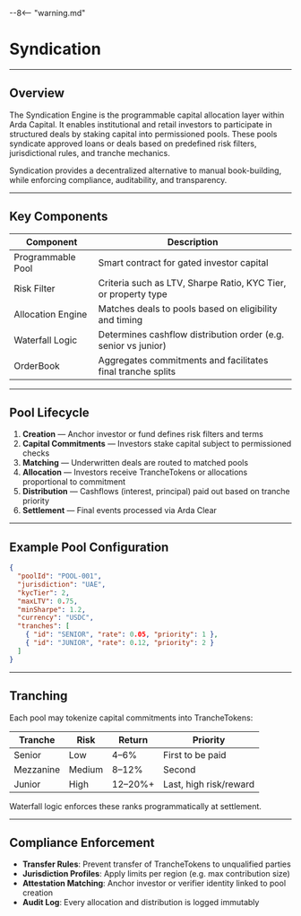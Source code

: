 --8<-- "warning.md"
# Syndication

---

## Overview

The Syndication Engine is the programmable capital allocation layer within Arda Capital. It enables institutional and retail investors to participate in structured deals by staking capital into permissioned pools. These pools syndicate approved loans or deals based on predefined risk filters, jurisdictional rules, and tranche mechanics.

Syndication provides a decentralized alternative to manual book-building, while enforcing compliance, auditability, and transparency.

---

## Key Components

| Component | Description |
|-----------|-------------|
| Programmable Pool | Smart contract for gated investor capital |
| Risk Filter | Criteria such as LTV, Sharpe Ratio, KYC Tier, or property type |
| Allocation Engine | Matches deals to pools based on eligibility and timing |
| Waterfall Logic | Determines cashflow distribution order (e.g. senior vs junior) |
| OrderBook | Aggregates commitments and facilitates final tranche splits |

---

## Pool Lifecycle

1. **Creation** — Anchor investor or fund defines risk filters and terms
2. **Capital Commitments** — Investors stake capital subject to permissioned checks
3. **Matching** — Underwritten deals are routed to matched pools
4. **Allocation** — Investors receive TrancheTokens or allocations proportional to commitment
5. **Distribution** — Cashflows (interest, principal) paid out based on tranche priority
6. **Settlement** — Final events processed via Arda Clear

---

## Example Pool Configuration

```json
{
  "poolId": "POOL-001",
  "jurisdiction": "UAE",
  "kycTier": 2,
  "maxLTV": 0.75,
  "minSharpe": 1.2,
  "currency": "USDC",
  "tranches": [
    { "id": "SENIOR", "rate": 0.05, "priority": 1 },
    { "id": "JUNIOR", "rate": 0.12, "priority": 2 }
  ]
}
```

---

## Tranching

Each pool may tokenize capital commitments into TrancheTokens:

| Tranche | Risk | Return | Priority |
|---------|------|--------|----------|
| Senior | Low | 4–6% | First to be paid |
| Mezzanine | Medium | 8–12% | Second |
| Junior | High | 12–20%+ | Last, high risk/reward |

Waterfall logic enforces these ranks programmatically at settlement.

---

## Compliance Enforcement

- **Transfer Rules**: Prevent transfer of TrancheTokens to unqualified parties
- **Jurisdiction Profiles**: Apply limits per region (e.g. max contribution size)
- **Attestation Matching**: Anchor investor or verifier identity linked to pool creation
- **Audit Log**: Every allocation and distribution is logged immutably
